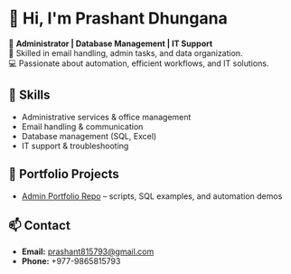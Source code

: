 # 👋 Hi, I'm Prashant Dhungana  

💼 **Administrator | Database Management | IT Support**  
📧 Skilled in email handling, admin tasks, and data organization.  
💻 Passionate about automation, efficient workflows, and IT solutions.  

## 🔧 Skills
- Administrative services & office management  
- Email handling & communication  
- Database management (SQL, Excel)  
- IT support & troubleshooting  

## 📂 Portfolio Projects
- [Admin Portfolio Repo](https://github.com/prashant-tech227/prashant-admin-portfolio) – scripts, SQL examples, and automation demos  

## 📫 Contact
- **Email:** prashant815793@gmail.com  
- **Phone:** +977-9865815793  
    

<!--
**prashant-tech227/prashant-tech227** is a ✨ _special_ ✨ repository because its `README.md` (this file) appears on your GitHub profile.

Here are some ideas to get you started:

- 🔭 I’m currently working on ...
- 🌱 I’m currently learning ...
- 👯 I’m looking to collaborate on ...
- 🤔 I’m looking for help with ...
- 💬 Ask me about ...
- 📫 How to reach me: ...
- 😄 Pronouns: ...
- ⚡ Fun fact: ...
-->
